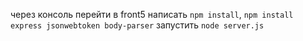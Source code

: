 через консоль перейти в front5
написать ```npm install```, ```npm install express jsonwebtoken body-parser```
запустить ```node server.js```
